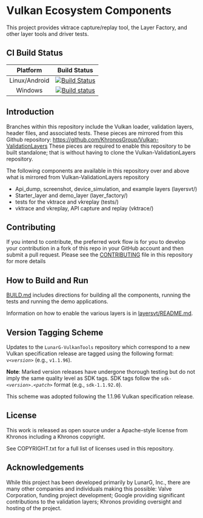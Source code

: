 # Vulkan Ecosystem Components

This project provides vktrace capture/replay tool, the Layer Factory, and other layer tools and driver tests.

## CI Build Status
| Platform | Build Status |
|:--------:|:------------:|
| Linux/Android | [![Build Status](https://travis-ci.org/LunarG/VulkanTools.svg?branch=master)](https://travis-ci.org/LunarG/VulkanTools) |
| Windows | [![Build status](https://ci.appveyor.com/api/projects/status/2ncmy766ufb2hnh2/branch/master?svg=true)](https://ci.appveyor.com/project/karl-lunarg/vulkantools/branch/master) |

## Introduction

Branches within this repository include the Vulkan loader, validation layers, header files, and associated tests.  These pieces are mirrored from this Github repository:
https://github.com/KhronosGroup/Vulkan-ValidationLayers
These pieces are required to enable this repository to be built standalone; that is without having to clone the Vulkan-ValidationLayers repository.

The following components are available in this repository over and above what is mirrored from Vulkan-ValidationLayers repository
- Api_dump, screenshot, device_simulation, and example layers (layersvt/)
- Starter_layer and demo_layer (layer_factory/)
- tests for the vktrace and vkreplay (tests/)
- vktrace and vkreplay, API capture and replay  (vktrace/)

## Contributing

If you intend to contribute, the preferred work flow is for you to develop your contribution
in a fork of this repo in your GitHub account and then submit a pull request.
Please see the [CONTRIBUTING](CONTRIBUTING.md) file in this repository for more details

## How to Build and Run

[BUILD.md](BUILD.md)
includes directions for building all the components, running the tests and running the demo applications.

Information on how to enable the various layers is in
[layersvt/README.md](layersvt/README.md).

## Version Tagging Scheme

Updates to the `LunarG-VulkanTools` repository which correspond to a new Vulkan specification release are tagged using the following format: `v<`_`version`_`>` (e.g., `v1.1.96`).

**Note**: Marked version releases have undergone thorough testing but do not imply the same quality level as SDK tags. SDK tags follow the `sdk-<`_`version`_`>.<`_`patch`_`>` format (e.g., `sdk-1.1.92.0`).

This scheme was adopted following the 1.1.96 Vulkan specification release.

## License
This work is released as open source under a Apache-style license from Khronos including a Khronos copyright.

See COPYRIGHT.txt for a full list of licenses used in this repository.

## Acknowledgements
While this project has been developed primarily by LunarG, Inc., there are many other
companies and individuals making this possible: Valve Corporation, funding
project development; Google providing significant contributions to the validation layers;
Khronos providing oversight and hosting of the project.
